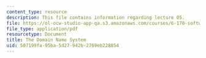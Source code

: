 ```yaml
---
content_type: resource
description: This file contains information regarding lecture 05.
file: https://ol-ocw-studio-app-qa.s3.amazonaws.com/courses/6-170-software-studio-spring-2013/507199fa95ba5d27942b2769eb228854_MIT6_170S13_05-dmn-names.pdf
file_type: application/pdf
resourcetype: Document
title: The Domain Name System
uid: 507199fa-95ba-5d27-942b-2769eb228854
---
```

